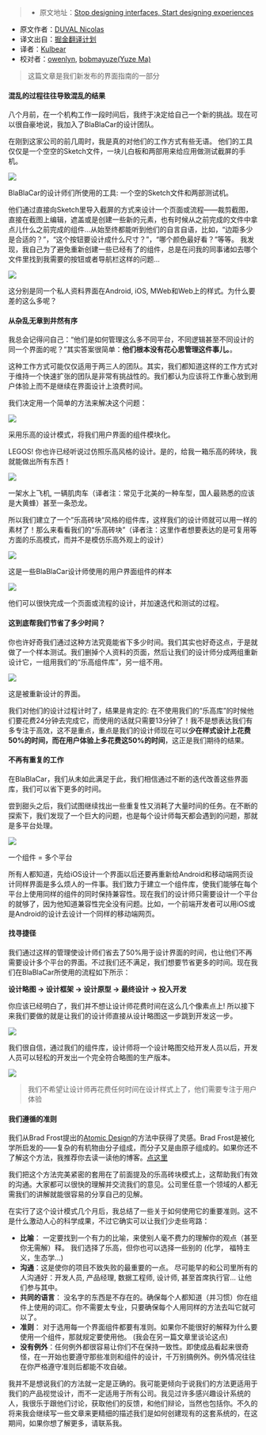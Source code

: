 > * 原文地址：[Stop designing interfaces, Start designing experiences](https://medium.com/blablacar-design/stop-designing-interfaces-start-designing-experiences-d82def0b802c#.tm2nitn97)
* 原文作者：[DUVAL Nicolas](https://medium.com/@nicolaseek?source=post_header_lockup)
* 译文出自：[掘金翻译计划](https://github.com/xitu/gold-miner)
* 译者：[Kulbear](https://kulbear.github.com/)
* 校对者：[owenlyn](https://github.com/owenlyn), [bobmayuze(Yuze Ma)](https://github.com/bobmayuze)

> 这篇文章是我们新发布的界面指南的一部分

#### 混乱的过程往往导致混乱的结果

八个月前，在一个机构工作一段时间后，我终于决定给自己一个新的挑战。现在可以很自豪地说，我加入了BlaBlaCar的设计团队。

在刚到这家公司的前几周时，我是真的对他们的工作方式有些无语。 他们的工具仅仅是一个空空的Sketch文件，一块儿白板和两部用来给应用做测试截屏的手机。

![](https://cdn-images-1.medium.com/max/800/1*o4z8igVxDHWdYsH2gyxytg.png)

BlaBlaCar的设计师们所使用的工具: 一个空的Sketch文件和两部测试机。

他们通过直接向Sketch里导入截屏的方式来设计一个页面或流程——裁剪截图，直接在截图上编辑，遮盖或是创建一些新的元素，也有时候从之前完成的文件中拿点儿什么之前完成的组件...从始至终都能听到他们的自言自语，比如，“边距多少是合适的？”，“这个按钮要设计成什么尺寸？”，“哪个颜色最好看？”等等。 我发现，我自己为了避免重新创建一些已经有了的组件，总是在问我的同事诸如去哪个文件里找到我需要的按钮或者导航栏这样的问题...

![](https://cdn-images-1.medium.com/max/800/1*oBE_ubLfATsMbN2F7mNaAg.png)


这分别是同一个私人资料界面在Android, iOS, MWeb和Web上的样式。为什么要差的这么多呢？

#### 从杂乱无章到井然有序

我总会记得问自己：“他们是如何管理这么多不同平台，不同逻辑甚至不同设计的同一个界面的呢？”其实答案很简单：**他们根本没有花心思管理这件事儿。**。

这种工作方式可能仅仅适用于两三人的团队。其实，我们都知道这样的工作方式对于维持一个快速扩张的团队是非常有挑战性的。我们都认为应该将工作重心放到用户体验上而不是继续在界面设计上浪费时间。

我们决定用一个简单的方法来解决这个问题：

![](https://cdn-images-1.medium.com/max/800/1*l9TGf5aMciH_R_0QXq_0rA.jpeg)


采用乐高的设计模式，将我们用户界面的组件模块化。

LEGOS! 你也许已经听说过仿照乐高风格的设计。是的，给我一箱乐高的砖块，我就能做出所有东西！


![](https://cdn-images-1.medium.com/max/800/1*rOkcMUYTg-GuqdKf1UrEeQ.jpeg)

一架水上飞机, 一辆肌肉车（译者注：常见于北美的一种车型，国人最熟悉的应该是大黄蜂）甚至一条恐龙。

所以我们建立了一个”乐高砖块“风格的组件库，这样我们的设计师就可以用一样的素材了！那么来看看我们的“乐高砖块”（译者注：这里作者想要表达的是可复用等方面的乐高模式，而并不是模仿乐高外观上的设计）

![](https://cdn-images-1.medium.com/max/800/1*8zglU_HkFzdWwV7wO2M45Q.png)

这是一些BlaBlaCar设计师使用的用户界面组件的样本

![](https://cdn-images-1.medium.com/max/1200/1*9spx7jXBRpSrHquOVdnP7A.png)

他们可以很快完成一个页面或流程的设计，并加速迭代和测试的过程。

#### 这到底帮我们节省了多少时间？

你也许好奇我们通过这种方法究竟能省下多少时间。我们其实也好奇这点，于是就做了一个样本测试。我们删掉个人资料的页面，然后让我们的设计师分成两组重新设计它，一组用我们的“乐高组件库”，另一组不用。

![](https://cdn-images-1.medium.com/max/1200/1*rkFKD6Y69_YqG3NqCEJmEA.png)

这是被重新设计的界面。

我们对他们的设计过程计时了，结果是肯定的: 在不使用我们的“乐高库”的时候他们要花费24分钟去完成它，而使用的话就只需要13分钟了！我不是想表达我们有多专注于高效，这不是重点，重点是我们的设计师现在可以**少在样式设计上花费50%的时间，而在用户体验上多花费这50%的时间**，这正是我们期待的结果。

#### 不再有重复的工作

在BlaBlaCar，我们从未如此满足于此，我们相信通过不断的迭代改善这些界面库，我们可以省下更多的时间。

尝到甜头之后，我们试图继续找出一些重复性又消耗了大量时间的任务。在不断的探索下，我们发现了一个巨大的问题，也是每个设计师每天都会遇到的问题，那就是多平台处理。

![](https://cdn-images-1.medium.com/max/800/1*WlvXE-kPz2foWIVHfGbzPQ.png)

一个组件 = 多个平台

所有人都知道，先给iOS设计一个界面以后还要再重新给Android和移动端网页设计同样界面是多么烦人的一件事。我们致力于建立一个组件库，使我们能够在每个平台上使用同样的组件的同时保持兼容性。现在我们的设计师只需要设计一个平台的就够了，因为他知道兼容性完全没有问题。比如，一个前端开发者可以用iOS或是Android的设计去设计一个同样的移动端网页。

#### 找寻捷径

我们通过这样的管理使设计师们省去了50%用于设计界面的时间，也让他们不再需要设计多个平台的界面。不过我们还不满足，我们想要节省更多的时间。现在我们在BlaBlaCar所使用的流程如下所示：

**设计略图 → 设计框架 → 设计原型 → 最终设计 → 投入开发**

你应该已经明白了，我们并不想让设计师花费时间在这么几个像素点上! 所以接下来我们要做的就是让我们的设计师直接从设计略图这一步跳到开发这一步。

![](https://cdn-images-1.medium.com/max/800/1*EbgfUlo0iolc4tfllCTruA.png)

我们很自信，通过我们的组件库，设计师将一个设计略图交给开发人员以后，开发人员可以轻松的开发出一个完全符合略图的生产版本。

![](https://cdn-images-1.medium.com/max/800/1*fxjoQN3wIGeFIuKOfyUfYg.png)

> 我们不希望让设计师再花费任何时间在设计样式上了，他们需要专注于用户体验

#### 我们遵循的准则

我们从Brad Frost提出的[Atomic Design](http://bradfrost.com/blog/post/atomic-web-design/)的方法中获得了灵感。Brad Frost是被化学所启发的——复杂的有机物由分子组成，而分子又是由原子组成的。如果你还不了解这个方法，我推荐你去读一读他的博客。[点这里](http://bradfrost.com/blog/post/atomic-web-design/)

我们把这个方法完美紧密的套用在了前面提及的乐高砖块模式上，这帮助我们有效的沟通。大家都可以很快的理解并交流我们的意见。公司里任意一个领域的人都无需我们的讲解就能很容易的分享自己的见解。

在实行了这个设计模式几个月后，我总结了一些关于如何使用它的重要准则。这不是什么激动人心的科学成果，不过它确实可以让我们少走些弯路：

- **比喻**： 一定要找到一个有力的比喻，来使别人毫不费力的理解你的观点（甚至你无需解）释。 我们选择了乐高，但你也可以选择一些别的 (化学， 福特主义，生态学…)
- **沟通**：这是使你的项目不致失败的最重要的一点。 尽可能早的和公司里所有的人沟通好：开发人员, 产品经理, 数据工程师, 设计师, 甚至首席执行官… 让他们参与其中。
- **共同的语言**： 没名字的东西是不存在的。确保每个人都知道（并习惯）你在组件上使用的词汇。你不需要太专业，只要确保每个人用同样的方法去叫它就可以了。
- **准则**： 对于选用每一个界面组件都要有准则。如果你不能很好的解释为什么要使用一个组件，那就规定要使用他。 (我会在另一篇文章里谈论这点)
- **没有例外**：任何例外都很容易让你们不在保持一致性。即使成品看起来很奇怪，在一开始也要遵守那些准则和组件的设计，千万别搞例外。例外情况往往在你严格遵守准则后都能不攻自破。

我并不是想说我们的方法就一定是正确的。我可能更倾向于说我们的方法更适用于我们的产品视觉设计，而不一定适用于所有公司。我见过许多感兴趣设计系统的人，我很乐于跟他们讨论，获取他们的反馈，和他们辩论，当然也包括你。不久的将来我会继续写一些文章来更精细的描述我们是如何创建现有的这套系统的，在这期间，如果你想了解更多，请联系我。
